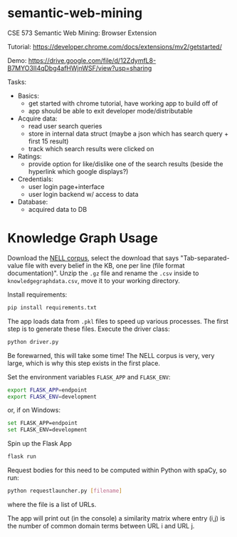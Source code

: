 # semantic-web-mining
CSE 573 Semantic Web Mining: Browser Extension

Tutorial:
https://developer.chrome.com/docs/extensions/mv2/getstarted/

Demo:
https://drive.google.com/file/d/12ZdymfL8-B7MYO3II4qDbg4afHWjnWSF/view?usp=sharing

Tasks:
- Basics: 
    - get started with chrome tutorial, have working app to build off of
    - app should be able to exit developer mode/distributable  
- Acquire data:
    - read user search queries
    - store in internal data struct (maybe a json which has search query + first 15 result)
    - track which search results were clicked on
- Ratings:
    - provide option for like/dislike one of the search results (beside the hyperlink which google displays?)
- Credentials:
    - user login page+interface
    - user login backend w/ access to data
- Database:
    - acquired data to DB

# Knowledge Graph Usage
Download the [NELL corpus](http://rtw.ml.cmu.edu/rtw/resources), select the download that says "Tab-separated-value file with every belief in the KB, one per line (file format documentation)". Unzip the `.gz` file and rename the `.csv` inside to `knowledgegraphdata.csv`, move it to your working directory.

Install requirements:

```bash
pip install requirements.txt
```

The app loads data from `.pkl` files to speed up various processes. The first step is to generate these files. Execute the driver class:

```bash
python driver.py
```

Be forewarned, this will take some time! The NELL corpus is very, very large, which is why this step exists in the first place. 

Set the environment variables `FLASK_APP` and `FLASK_ENV`: 

```bash
export FLASK_APP=endpoint
export FLASK_ENV=development
```

or, if on Windows:

```bash
set FLASK_APP=endpoint
set FLASK_ENV=development
```

Spin up the Flask App

```bash
flask run
```

Request bodies for this need to be computed within Python with spaCy, so run:

```bash
python requestlauncher.py [filename]
```

where the file is a list of URLs.

The app will print out (in the console) a similarity matrix where entry (i,j) is the number of common domain terms between URL i and URL j.
